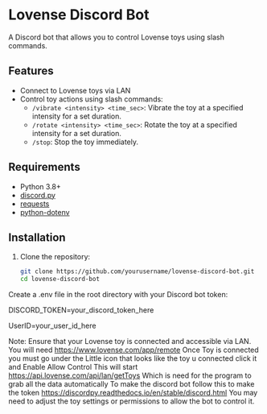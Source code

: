 # Lovense Discord Bot

A Discord bot that allows you to control Lovense toys using slash commands.

## Features

- Connect to Lovense toys via LAN
- Control toy actions using slash commands:
  - `/vibrate <intensity> <time_sec>`: Vibrate the toy at a specified intensity for a set duration.
  - `/rotate <intensity> <time_sec>`: Rotate the toy at a specified intensity for a set duration.
  - `/stop`: Stop the toy immediately.

## Requirements

- Python 3.8+
- [discord.py](https://discordpy.readthedocs.io/en/stable/)
- [requests](https://docs.python-requests.org/en/latest/)
- [python-dotenv](https://pypi.org/project/python-dotenv/)

## Installation

1. Clone the repository:

   ```bash
   git clone https://github.com/yourusername/lovense-discord-bot.git
   cd lovense-discord-bot

Create a .env file in the root directory with your Discord bot token:

DISCORD_TOKEN=your_discord_token_here

UserID=your_user_id_here

Note:
Ensure that your Lovense toy is connected and accessible via LAN.
You will need https://www.lovense.com/app/remote
Once Toy is connected you must go under the Little icon that looks like the toy u connected click it and Enable Allow Control
This will start https://api.lovense.com/api/lan/getToys
Which is need for the program to grab all the data automatically
To make the discord bot follow this to make the token https://discordpy.readthedocs.io/en/stable/discord.html
You may need to adjust the toy settings or permissions to allow the bot to control it.
